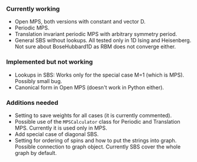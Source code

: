 ### Currently working
- Open MPS, both versions with constant and vector D.
- Periodic MPS.
- Translation invariant periodic MPS with arbitrary symmetry period.
- General SBS without lookups.
All tested only in 1D Ising and Heisenberg. Not sure about BoseHubbard1D as RBM does not converge either.

### Implemented but not working
- Lookups in SBS: Works only for the special case M=1 (which is MPS). Possibly small bug.
- Canonical form in Open MPS (doesn't work in Python either).

### Additions needed
- Setting to save weights for all cases (it is currently commented).
- Possible use of the `MPSCalculator` class for Periodic and Translation MPS. Currently it is used only in MPS.
- Add special case of diagonal SBS.
- Setting for ordering of spins and how to put the strings into graph. Possible connection to graph object. Currently SBS cover the whole graph by default.

